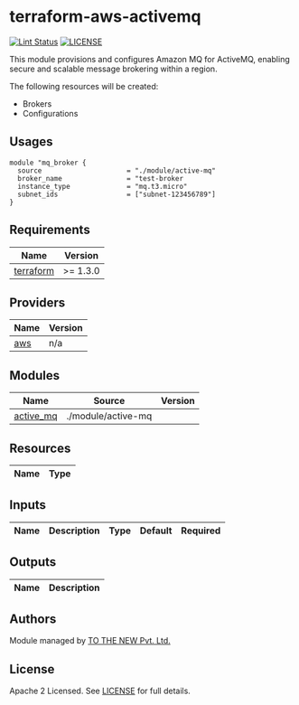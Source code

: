 # terraform-aws-activemq

[![Lint Status](https://github.com/tothenew/terraform-aws-activemq/workflows/Lint/badge.svg)](https://github.com/tothenew/terraform-aws-activemq/actions)
[![LICENSE](https://img.shields.io/github/license/tothenew/terraform-aws-activemq)](https://github.com/tothenew/terraform-aws-activemq/blob/master/LICENSE)

This module provisions and configures Amazon MQ for ActiveMQ, enabling secure and scalable message brokering within a region.

The following resources will be created:
- Brokers
- Configurations

## Usages
```
module "mq_broker {
  source                     = "./module/active-mq"
  broker_name                = "test-broker
  instance_type              = "mq.t3.micro"
  subnet_ids                 = ["subnet-123456789"]
}
```

<!-- BEGIN_TF_DOCS -->
## Requirements

| Name | Version |
|------|---------|
| <a name="requirement_terraform"></a> [terraform](#requirement\_terraform) | >= 1.3.0 |

## Providers

| Name | Version |
|------|---------|
| <a name="provider_aws"></a> [aws](#provider\_aws) | n/a |

## Modules

| Name | Source | Version |
|------|--------|---------|
| <a name="module_active-mq"></a> [active\_mq](#module\_active\_mq) | ./module/active-mq

## Resources

| Name | Type |
|------|------|


## Inputs

| Name | Description | Type | Default | Required |
|------|-------------|------|---------|:--------:|

## Outputs

| Name | Description |
|------|-------------|


## Authors

Module managed by [TO THE NEW Pvt. Ltd.](https://github.com/tothenew)

## License

Apache 2 Licensed. See [LICENSE](https://github.com/tothenew/terraform-aws-activemq/blob/main/LICENSE) for full details.